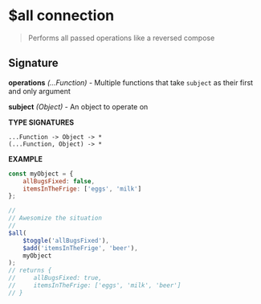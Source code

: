 # $all connection

> Performs all passed operations like a reversed compose

## Signature

**operations** *(...Function)* - Multiple functions that take `subject` as their first and only argument

**subject** *(Object)* - An object to operate on

**TYPE SIGNATURES**
```
...Function -> Object -> *
(...Function, Object) -> *
```

**EXAMPLE**
```js
const myObject = {
	allBugsFixed: false,
    itemsInTheFrige: ['eggs', 'milk']
};

//
// Awesomize the situation
//
$all(
    $toggle('allBugsFixed'),
    $add('itemsInTheFrige', 'beer'),
    myObject
);
// returns {
//     allBugsFixed: true,
//     itemsInTheFrige: ['eggs', 'milk', 'beer']
// }
```
